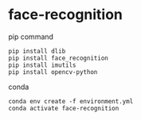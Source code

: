 # face-recognition
pip command
```
pip install dlib
pip install face_recognition
pip install imutils
pip install opencv-python
```
conda
```
conda env create -f environment.yml
conda activate face-recognition
```
